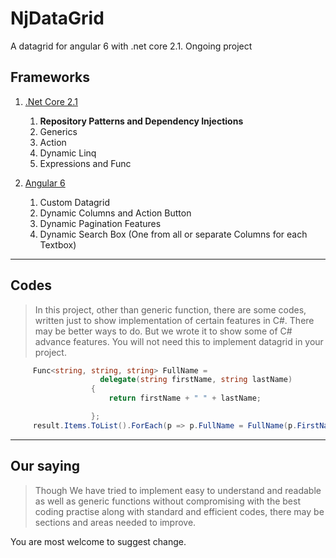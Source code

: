 # NjDataGrid
A datagrid for angular 6 with .net core 2.1. Ongoing project

## Frameworks

1. [.Net Core 2.1](https://www.microsoft.com/net/download)

    1. **Repository Patterns and Dependency Injections**
    2. Generics
    3. Action
    4. Dynamic Linq
    5. Expressions and Func
    
2. [Angular 6](https://angular.io)
    1. Custom Datagrid
    2. Dynamic Columns and Action Button
    3. Dynamic Pagination Features
    4. Dynamic Search Box (One from all or separate Columns for each Textbox)

***
## Codes
> In this project, other than generic function, there are some codes, written just to show implementation of certain features in C#. There may be better ways to do. But we wrote it to show some of C# advance features. You will not need this to implement datagrid in your project.
```csharp
     Func<string, string, string> FullName = 
                    delegate(string firstName, string lastName)
                  {
                      return firstName + " " + lastName;

                  };
     result.Items.ToList().ForEach(p => p.FullName = FullName(p.FirstName, p.LastName));
```
***

## Our saying
   > Though We have tried to implement easy to understand and readable as well as generic functions without compromising with the best coding practise along with standard and efficient codes, there may be sections and areas needed to improve.
   
   You are most welcome to suggest change. 


